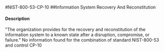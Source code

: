 #NIST-800-53-CP-10
##Information System Recovery And Reconstitution
#### Description
"The organization provides for the recovery and reconstitution of the information system to a known state after a disruption, compromise, or failure."
No information found for the combination of standard NIST-800-53 and control CP-10
